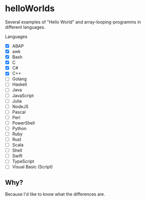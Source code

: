 # helloWorlds
Several examples of "Hello World" and array-looping-programms in different languages.

Languages
- [x] ABAP
- [x] awk
- [x] Bash
- [x] C
- [x] C#
- [x] C++
- [ ] Golang
- [ ] Haskell
- [ ] Java
- [ ] JavaScript
- [ ] Julia
- [ ] NodeJS
- [ ] Pascal
- [ ] Perl
- [ ] PowerShell
- [ ] Python
- [ ] Ruby
- [ ] Rust
- [ ] Scala
- [ ] Shell
- [ ] Swift
- [ ] TypeScript
- [ ] Visual Basic (Script)

## Why?

Because I'd like to know what the differences are.
